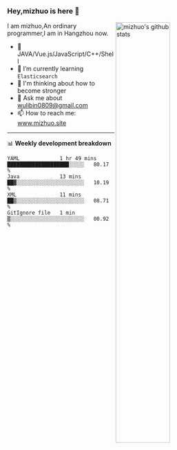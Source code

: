 ### Hey,mizhuo is here 👋

<img align="right" alt="mizhuo's github stats" width="50%" src="https://github-readme-stats.vercel.app/api?username=mizhuo&theme=tokyonight&show_icons=true">

I am mizhuo,An ordinary programmer,I am in Hangzhou now.

- 🔭 JAVA/Vue.js/JavaScript/C++/Shell
- 🌱 I’m currently learning `Elasticsearch`
- 🤔 I'm thinking about how to become stronger
- 💬 Ask me about wulibin0809@gmail.com
- 📫 How to reach me: www.mizhuo.site

---
📊 **Weekly development breakdown**

<!--START_SECTION:waka-->

```text
YAML             1 hr 49 mins    ████████████████████░░░░░   80.17 %
Java             13 mins         ██▓░░░░░░░░░░░░░░░░░░░░░░   10.19 %
XML              11 mins         ██▒░░░░░░░░░░░░░░░░░░░░░░   08.71 %
GitIgnore file   1 min           ▒░░░░░░░░░░░░░░░░░░░░░░░░   00.92 %
```

<!--END_SECTION:waka-->
